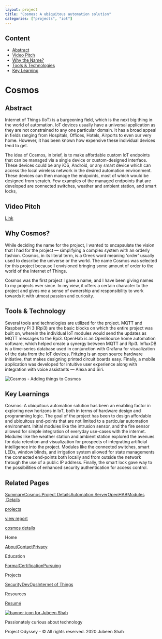 ```yaml
---
layout: project
title: "Cosmos: A ubiquitous automation solution"
categories: ["projects", "iot"]
---     
```


Content
-------

* [Abstract](#abstract)
* [Video Pitch](#video-pitch)
* [Why the Name?](#cosmos-name)
* [Tools & Technologies](#tools-and-technology)
* [Key Learning](#key-learning)

Cosmos
======

Abstract
--------

Internet of Things (IoT) is a burgeoning field, which is the next big thing in the world of automation. IoT devices usually have a universal application as they are not constrained to any one particular domain. It has a broad appeal in fields ranging from Hospitals, Offices, Hotels, Airports to even our very home. However, it has been known how expensive these individual devices tend to get.  
  
The idea of Cosmos, in brief, is to make affordable custom IoT endpoints that can be managed via a single device or custom-designed interface. These devices could be any iOS, Android, or any smart device which can access the local wireless network in the desired automation environment. These devices can then manage the endpoints, most of which would be designed from scratch. Few examples of the managed endpoints that are developed are connected switches, weather and ambient station, and smart locks,

Video Pitch
-----------

[Link](https://www.youtube.com/watch?v=_OJoqKhkVOY)


Why Cosmos?
-----------

While deciding the name for the project, I wanted to encapsulate the vision that I had for the project — simplifying a complex system with an orderly fashion. Cosmos, in its literal term, is a Greek word meaning 'order' usually used to describe the universe or the world. The name Cosmos was selected for this project because I envisioned bringing some amount of order to the world of the Internet of Things.  
  
Cosmos was the first project I gave a name, and I have been giving names to my projects ever since. In my view, it offers a certain character to the project and gives me a sense of ownership and responsibility to work towards it with utmost passion and curiosity.

Tools & Technology
------------------

Several tools and technologies are utilized for the project. MQTT and Raspberry Pi 3 (Rpi3) are the basic blocks on which the entire project was built on, wherein the individual IoT modules would send the updates as MQTT messages to the Rpi3. OpenHab is an OpenSource home automation software, which helped create a synergy between MQTT and Rpi3. InfluxDB is a time-series database used in conjunction with Grafana for visualization of the data from the IoT devices. Fritzing is an open source hardware initiative, that makes designing printed circuit boards easy. Finally, a mobile application was developed for intuitive user experience along with integration with voice assistants — Alexa and Siri.

![Cosmos - Adding things to Cosmos](https://project-odyssey.s3.us-east-2.amazonaws.com/4fb1da2f8593b7d902b8a24068b9aceb.png)

Key Learnings
-------------

Cosmos: A ubiquitous automation solution has been an enabling factor in exploring new horizons in IoT, both in terms of hardware design and programming logic. The goal of the project has been to design affordable and ubiquitous end-points that are not limited to a particular automation environment. Initial modules like the intrusion sensor, and the fire sensor allowed for simple integration of everyday use-cases with the internet. Modules like the weather station and ambient station explored the avenues for data retention and visualization for prospects of integrating artificial intelligence into the project. Modules like the connected switches, smart LEDs, window blinds, and irrigation system allowed for state managements the connected end-points both locally and from outside the network through the use of a public IP address. Finally, the smart lock gave way to the possibilities of enhanced security authentication for access control.

Related Pages
-------------

[Summary](2017-11-02-cosmos.markdown)[Cosmos Project Details](../projects/iot/cosmos/2017-11-02-cosmos-01-project-details.markdown)[Automation Server](../projects/iot/cosmos/2017-11-02-cosmos-02-automation-server.markdown)[OpenHAB](../projects/iot/cosmos/2017-11-02-cosmos-03-openhab.markdown)[Modules  Details](../projects/iot/cosmos/2017-11-02-cosmos-04-modules.markdown)

[projects](../../project-odyssey/projects.markdown)

[view report](https://project-odyssey.s3.us-east-2.amazonaws.com/Odyssey-Resources/Projects/Cosmos/D3C319827A97C2D9EB8A5FBDC80A76D4.pdf)

[cosmos details](../projects/iot/cosmos/2017-11-02-cosmos-01-project-details.markdown)

Home

[About](../../project-odyssey/index.markdown)[Contact](mailto:jnshah2@ncsu.edu)[Privacy](../project-odyssey/privacy.markdown)

Education

[Formal](../../project-odyssey/education/formal.markdown)[Certification](../../project-odyssey/education/certifications.markdown)[Pursuing](../../project-odyssey/education/pursuing.markdown)

Projects

[Security](../../_posts/2023-11-11-security.markdown)[DevOps](../../_posts/2020-06-06-devops.markdown)[Internet of Things](../../_posts/2017-11-02-iot.markdown)

Resources

[Resumé](https://project-odyssey.s3.us-east-2.amazonaws.com/Odyssey-Resources/Resume/JubeenShah-Resume.pdf)

[![banner icon for Jubeen Shah](https://project-odyssey.s3.us-east-2.amazonaws.com/d130db536435d20d7579fafb511ca245.svg)](../../project-odyssey/index.markdown)

Passionately curious about technology

Project Odyssey - © All rights reserved. 2020 Jubeen Shah